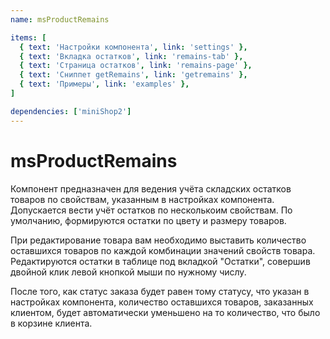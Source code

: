 ```yaml
---
name: msProductRemains

items: [
  { text: 'Настройки компонента', link: 'settings' },
  { text: 'Вкладка остатков', link: 'remains-tab' },
  { text: 'Страница остатков', link: 'remains-page' },
  { text: 'Сниппет getRemains', link: 'getremains' },
  { text: 'Примеры', link: 'examples' },
]

dependencies: ['miniShop2']
---
```


# msProductRemains

Компонент предназначен для ведения учёта складских остатков товаров по свойствам, указанным в настройках компонента. Допускается вести учёт остатков по несколькоим свойствам. По умолчанию, формируются остатки по цвету и размеру товаров.

При редактирование товара вам необходимо выставить количество оставшихся товаров по каждой комбинации значений свойств товара. Редактируются остатки в таблице под вкладкой "Остатки", совершив двойной клик левой кнопкой мыши по нужному числу.

После того, как статус заказа будет равен тому статусу, что указан в настройках компонента, количество оставшихся товаров, заказанных клиентом, будет автоматически уменьшено на то количество, что было в корзине клиента.

